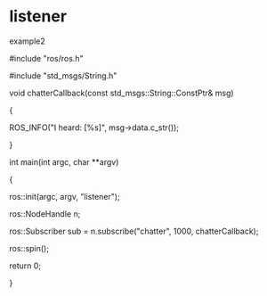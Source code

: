 # listener
example2

#include "ros/ros.h"

#include "std_msgs/String.h"

void chatterCallback(const std_msgs::String::ConstPtr& msg)

{

  ROS_INFO("I heard: [%s]", msg->data.c_str());
  
}

int main(int argc, char **argv)

{

ros::init(argc, argv, "listener");

ros::NodeHandle n;

ros::Subscriber sub = n.subscribe("chatter", 1000, chatterCallback);

ros::spin();

return 0;

}
